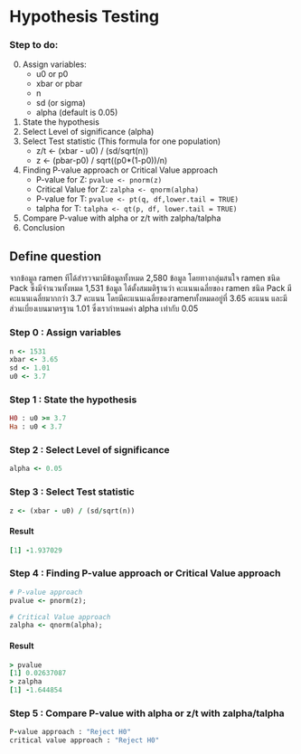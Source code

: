 # Hypothesis Testing

### Step to do:

0. Assign variables:
   - u0 or p0
   - xbar or pbar
   - n
   - sd (or sigma)
   - alpha (default is 0.05)
1. State the hypothesis
2. Select Level of significance (alpha)
3. Select Test statistic (This formula for one population)
   - z/t <- (xbar - u0) / (sd/sqrt(n))
   - z <- (pbar-p0) / sqrt((p0\*(1-p0))/n)
4. Finding P-value approach or Critical Value approach
   - P-value for Z: `pvalue <- pnorm(z)`
   - Critical Value for Z: `zalpha <- qnorm(alpha)`
   - P-value for T: `pvalue <- pt(q, df,lower.tail = TRUE)`
   - talpha for T: `talpha <- qt(p, df, lower.tail = TRUE)`
5. Compare P-value with alpha or z/t with zalpha/talpha
6. Conclusion
## Define question
จากข้อมูล ramen ทีได้สำรวจมามีข้อมูลทั้งหมด 2,580 ข้อมูล โดยทางกลุ่มสนใจ ramen ชนิด Pack ซึ่งมีจำนวนทั้งหมด 1,531 ข้อมูล ได้ตั้งสมมติฐานว่า คะแนนเฉลี่ยของ ramen ชนิด Pack มีคะแนนเฉลี่ยมากกว่า 3.7 คะแนน
โดยมีคะแนนเฉลี่ยของramenทั้งหมดอยู่ที่ 3.65 คะแนน และมีส่วนเบี่ยงเบนมาตรฐาน 1.01 ซึ่งเรากำหนดค่า alpha เท่ากับ 0.05
### Step 0 : Assign variables
``` ruby
n <- 1531
xbar <- 3.65
sd <- 1.01
u0 <- 3.7
```
### Step 1 : State the hypothesis
``` ruby
H0 : u0 >= 3.7
Ha : u0 < 3.7
```

### Step 2 : Select Level of significance
``` ruby
alpha <- 0.05
```

### Step 3 : Select Test statistic
```ruby
z <- (xbar - u0) / (sd/sqrt(n))
```
#### Result
``` ruby
[1] -1.937029
```
### Step 4 : Finding P-value approach or Critical Value approach
```ruby
# P-value approach
pvalue <- pnorm(z); 

# Critical Value approach
zalpha <- qnorm(alpha);
```
#### Result
``` ruby
> pvalue
[1] 0.02637087
> zalpha
[1] -1.644854
```

### Step 5 : Compare P-value with alpha or z/t with zalpha/talpha
``` ruby
P-value approach : "Reject H0"
critical value approach : "Reject H0"
```
